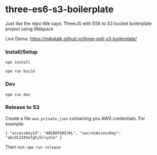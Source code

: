 # three-es6-s3-boilerplate
Just like the repo title says: ThreeJS with ES6 to S3 bucket boilerplate project using Webpack

Live Demo: https://mikatalk.github.io/three-es6-s3-boilerplate/

### Install/Setup
`npm install`

`npm run build`

### Dev
`npm run dev`

### Release to S3
Create a file `aws.private.json` containing you AWS credentials. For example:

`{
"accessKeyId": "ABCDEFGHIJKL",
"secretAccessKey": "abcd12345efghjkl+yolo"
}`

Then run:
`npm run release`
